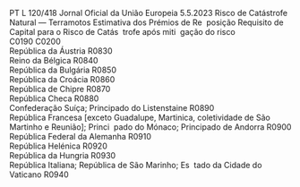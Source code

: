 PT  L 120/418 Jornal Oficial da União Europeia 5.5.2023
 Risco de Catástrofe Natural — Terramotos  Estimativa dos 
Prémios de Re ­
posição  Requisito de 
Capital para o 
Risco de Catás ­
trofe após miti ­
gação do risco  
C0190  C0200  
República da Áustria  R0830  
Reino da Bélgica  R0840  
República da Bulgária  R0850  
República da Croácia  R0860  
República de Chipre  R0870  
República Checa  R0880  
Confederação Suíça; Principado do Listenstaine  R0890  
República Francesa [exceto Guadalupe, Martinica, 
coletividade de São Martinho e Reunião]; Princi ­
pado do Mónaco; Principado de Andorra  R0900  
República Federal da Alemanha  R0910  
República Helénica  R0920  
República da Hungria  R0930  
República Italiana; República de São Marinho; Es ­
tado da Cidade do Vaticano  R0940